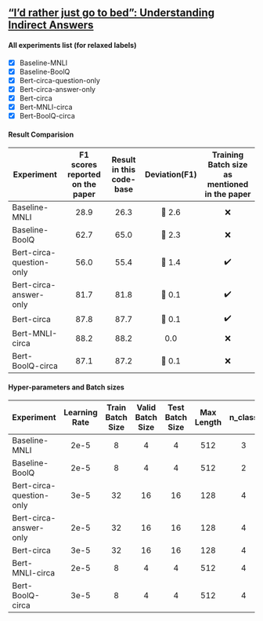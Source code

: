 ## [“I’d rather just go to bed”: Understanding Indirect Answers](/https://aclanthology.org/2020.emnlp-main.601.pdf)

#### All experiments list (for relaxed labels) 
- [x] Baseline-MNLI
- [x] Baseline-BoolQ
- [x] Bert-circa-question-only 
- [x] Bert-circa-answer-only
- [x] Bert-circa
- [x] Bert-MNLI-circa
- [x] Bert-BoolQ-circa

#### Result Comparision

| Experiment              | F1 scores reported on the paper | Result in this code-base | Deviation(F1) |  Training Batch size as mentioned in the paper |
| ----------------------- | :-----------: | :--------:|  :--------:| :--------: |
| Baseline-MNLI           | 28.9 | 26.3 | :small_red_triangle_down: 2.6 | :x: |
| Baseline-BoolQ          | 62.7 | 65.0 | :small_red_triangle: 2.3 | :x: |
| Bert-circa-question-only| 56.0 | 55.4 | :small_red_triangle_down: 1.4 | :heavy_check_mark: |
| Bert-circa-answer-only  | 81.7 | 81.8 | :small_red_triangle: 0.1 | :heavy_check_mark: |
| Bert-circa              | 87.8 | 87.7 | :small_red_triangle_down: 0.1 | :heavy_check_mark: |
| Bert-MNLI-circa         | 88.2 | 88.2 | 0.0 | :x: |
| Bert-BoolQ-circa        | 87.1 | 87.2 | :small_red_triangle: 0.1 | :x: |


#### Hyper-parameters and Batch sizes 

| Experiment              | Learning Rate | Train Batch Size | Valid Batch Size |  Test Batch Size | Max Length | n_class | Dropout |
| ----------------------- | :-----------: | :--------:|  :--------:| :--------: |  :--------: | :--------: | :--------: |
| Baseline-MNLI           | 2e-5 | 8 | 4 | 4 | 512 | 3 | 0.3 |
| Baseline-BoolQ          | 2e-5 | 8 | 4 | 4 | 512 | 2 | 0.3 |
| Bert-circa-question-only| 3e-5 | 32 | 16 | 16 | 128 | 4 | 0.3 |
| Bert-circa-answer-only  | 2e-5 | 32 | 16 | 16 | 128 | 4 | 0.3 |
| Bert-circa              | 3e-5 | 32 | 16 | 16 | 128 | 4 | 0.3 |
| Bert-MNLI-circa         | 2e-5 | 8 | 4 | 4 | 512 | 4 | 0.3 |
| Bert-BoolQ-circa        | 3e-5 | 8 | 4 | 4 | 512 | 4 | 0.3 |
